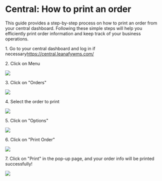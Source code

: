 # Central: How to print an order

This guide provides a step-by-step process on how to print an order from your central dashboard. Following these simple steps will help you efficiently print order information and keep track of your business operations.

1\. Go to your central dashboard and log in if necessary<https://central.leanafywms.com/>


2\. Click on Menu

![](https://ajeuwbhvhr.cloudimg.io/colony-recorder.s3.amazonaws.com/files/2023-09-14/8a75ae8f-8344-477f-bdba-482b75a4c2a1/ascreenshot.jpeg?tl_px=0,0&br_px=1719,961&force_format=png&width=1120.0&wat=1&wat_opacity=0.7&wat_gravity=northwest&wat_url=https://colony-recorder.s3.us-west-1.amazonaws.com/images/watermarks/FB923C_standard.png&wat_pad=61,52)


3\. Click on "Orders"

![](https://ajeuwbhvhr.cloudimg.io/colony-recorder.s3.amazonaws.com/files/2023-09-14/4458233b-8251-4b9b-85b2-c9203521e046/ascreenshot.jpeg?tl_px=0,623&br_px=1719,1584&force_format=png&width=1120.0&wat=1&wat_opacity=0.7&wat_gravity=northwest&wat_url=https://colony-recorder.s3.us-west-1.amazonaws.com/images/watermarks/FB923C_standard.png&wat_pad=163,277)


4\. Select the order to print

![](https://ajeuwbhvhr.cloudimg.io/colony-recorder.s3.amazonaws.com/files/2023-09-14/21f75bda-ae20-4fd6-8fbb-9947570f9695/ascreenshot.jpeg?tl_px=0,0&br_px=2293,1281&force_format=png&width=1120.0&wat=1&wat_opacity=0.7&wat_gravity=northwest&wat_url=https://colony-recorder.s3.us-west-1.amazonaws.com/images/watermarks/FB923C_standard.png&wat_pad=484,227)


5\. Click on "Options" 

![](https://ajeuwbhvhr.cloudimg.io/colony-recorder.s3.amazonaws.com/files/2023-09-14/160e2bd8-52b8-47ab-9614-b84f07bcfb4d/ascreenshot.jpeg?tl_px=0,0&br_px=1719,961&force_format=png&width=1120.0&wat=1&wat_opacity=0.7&wat_gravity=northwest&wat_url=https://colony-recorder.s3.us-west-1.amazonaws.com/images/watermarks/FB923C_standard.png&wat_pad=247,168)


6\. Click on "Print Order"

![](https://ajeuwbhvhr.cloudimg.io/colony-recorder.s3.amazonaws.com/files/2023-09-14/f4e924a2-1fd5-454d-916f-65ae7e21f2c0/ascreenshot.jpeg?tl_px=0,407&br_px=1719,1368&force_format=png&width=1120.0&wat=1&wat_opacity=0.7&wat_gravity=northwest&wat_url=https://colony-recorder.s3.us-west-1.amazonaws.com/images/watermarks/FB923C_standard.png&wat_pad=284,277)


7\. Click on "Print" in the pop-up page, and your order info will be printed successfully!

![](https://ajeuwbhvhr.cloudimg.io/colony-recorder.s3.amazonaws.com/files/2023-09-14/e84889be-c85d-43c5-93b9-1e62a5116287/user_cropped_screenshot.jpeg?tl_px=0,0&br_px=2940,1763&force_format=png&width=1120.0&wat=1&wat_opacity=0.7&wat_gravity=northwest&wat_url=https://colony-recorder.s3.us-west-1.amazonaws.com/images/watermarks/FB923C_standard.png&wat_pad=866,475)
